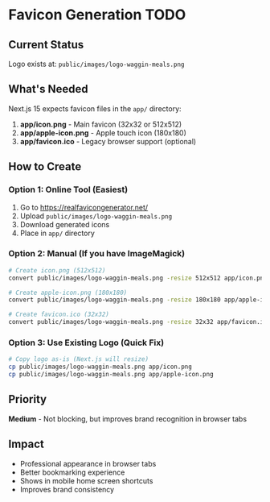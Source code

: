 # Favicon Generation TODO

## Current Status
Logo exists at: `public/images/logo-waggin-meals.png`

## What's Needed
Next.js 15 expects favicon files in the `app/` directory:

1. **app/icon.png** - Main favicon (32x32 or 512x512)
2. **app/apple-icon.png** - Apple touch icon (180x180)
3. **app/favicon.ico** - Legacy browser support (optional)

## How to Create

### Option 1: Online Tool (Easiest)
1. Go to https://realfavicongenerator.net/
2. Upload `public/images/logo-waggin-meals.png`
3. Download generated icons
4. Place in `app/` directory

### Option 2: Manual (If you have ImageMagick)
```bash
# Create icon.png (512x512)
convert public/images/logo-waggin-meals.png -resize 512x512 app/icon.png

# Create apple-icon.png (180x180)
convert public/images/logo-waggin-meals.png -resize 180x180 app/apple-icon.png

# Create favicon.ico (32x32)
convert public/images/logo-waggin-meals.png -resize 32x32 app/favicon.ico
```

### Option 3: Use Existing Logo (Quick Fix)
```bash
# Copy logo as-is (Next.js will resize)
cp public/images/logo-waggin-meals.png app/icon.png
cp public/images/logo-waggin-meals.png app/apple-icon.png
```

## Priority
**Medium** - Not blocking, but improves brand recognition in browser tabs

## Impact
- Professional appearance in browser tabs
- Better bookmarking experience
- Shows in mobile home screen shortcuts
- Improves brand consistency

